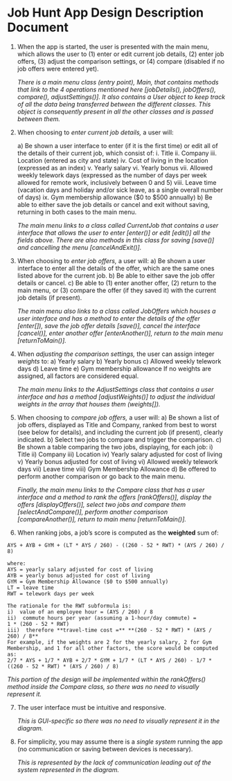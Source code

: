 ﻿
# **Job Hunt App Design Description Document**

1)  When the app is started, the user is presented with the main menu, which allows the user to (1) enter or edit current job details, (2) enter job offers, (3) adjust the comparison settings, or (4) compare (disabled if no job offers were entered yet).

	*There is a main menu class (entry point), Main, that contains methods that link to the 4 operations mentioned here [jobDetails(), jobOffers(), compare(), adjustSettings()]. It also contains a User object to keep track of all the data being transferred between the different classes. This object is consequently present in all the other classes and is passed between them.*

 2)  When choosing to _enter current job details,_ a user will:

	 a)  Be shown a user interface to enter (if it is the first time) or edit all of the details of their current job, which consist of:
			i.  Title
			ii.  Company
			iii.  Location (entered as city and state)
			iv.  Cost of living in the location (expressed as an index)
			v.  Yearly salary
			vi.  Yearly bonus
			vii.  Allowed weekly telework days (expressed as the number of days per week allowed for remote work, inclusively between 0 and 5)
			viii.  Leave time (vacation days and holiday and/or sick leave, as a single overall number of days)
			ix.  Gym membership allowance ($0 to $500 annually)
		b)  Be able to either save the job details or cancel and exit without saving, returning in both cases to the main menu.

		*The main menu links to a class called CurrentJob that contains a user interface that allows the user to enter [enter()] or edit [edit()] all the fields above. There are also methods in this class for saving [save()] and cancelling the menu [cancelAndExit()].*

3)  When choosing to _enter job offers,_ a user will:
	a)  Be shown a user interface to enter all the details of the offer, which are the same ones listed above for the current job.
	b)  Be able to either save the job offer details or cancel.
	c)  Be able to (1) enter another offer, (2) return to the main menu, or (3) compare the offer (if they saved it) with the current job details (if present).

	*The main menu also links to a class called JobOffers which houses a user interface and has a method to enter the details of the offer [enter[]), save the job offer details [save()], cancel the interface [cancel()], enter another offer [enterAnother()], return to the main menu [returnToMain()].*

4)  When _adjusting the comparison settings,_ the user can assign integer _weights_ to:
	a)  Yearly salary
	b)  Yearly bonus
	c)  Allowed weekly telework days
	d)  Leave time
	e)  Gym membership allowance
	If no weights are assigned, all factors are considered equal.

	*The main menu links to the AdjustSettings class that contains a user interface and has a method [adjustWeights()] to adjust the individual weights in the array that houses them (weights[]).*

5)  When choosing to _compare job offers,_ a user will:
	a)  Be shown a list of job offers, displayed as Title and Company, ranked from best to worst (see below for details), and including the current job (if present), clearly indicated.
	b)  Select two jobs to compare and trigger the comparison.
	c)  Be shown a table comparing the two jobs, displaying, for each job:
	i)  Title
	ii)  Company
	iii)  Location
	iv)  Yearly salary adjusted for cost of living
	v)  Yearly bonus adjusted for cost of living
	vi)  Allowed weekly telework days
	vii)  Leave time
	viii)  Gym Membership Allowance
	d)  Be offered to perform another comparison or go back to the main menu.

	*Finally, the main menu links to the Compare class that has a user interface and a method to rank the offers [rankOffers()], display the offers [displayOffers()], select two jobs and compare them [selectAndCompare()], perform another comparison [compareAnother()], return to main menu [returnToMain()].*

16)  When ranking jobs, a job’s score is computed as the **weighted** sum of:  
      
    AYS + AYB + GYM + (LT * AYS / 260) - ((260 - 52 * RWT) * (AYS / 260) / 8)  
      
    where:  
    AYS = yearly salary adjusted for cost of living  
    AYB = yearly bonus adjusted for cost of living  
    GYM = Gym Membership Allowance ($0 to $500 annually)  
    LT = leave time  
    RWT = telework days per week  
    
    The rationale for the RWT subformula is:
    i)  value of an employee hour = (AYS / 260) / 8
    ii)  commute hours per year (assuming a 1-hour/day commute) =  
    1 * (260 - 52 * RWT)
    iii)  therefore **travel-time cost =** **(260 - 52 * RWT) * (AYS / 260) / 8**
    For example, if the weights are 2 for the yearly salary, 2 for Gym Membership, and 1 for all other factors, the score would be computed as:  
    2/7 * AYS + 1/7 * AYB + 2/7 * GYM + 1/7 * (LT * AYS / 260) - 1/7 * ((260 - 52 * RWT) * (AYS / 260) / 8)

*This portion of the design will be implemented within the rankOffers() method inside the Compare class, so there was no need to visually represent it.*  

7)  The user interface must be intuitive and responsive.

	*This is GUI-specific so there was no need to visually represent it in the diagram.*

8)  For simplicity, you may assume there is a _single system_ running the app (no communication or saving between devices is necessary).

	*This is represented by the lack of communication leading out of the system represented in the diagram.*

